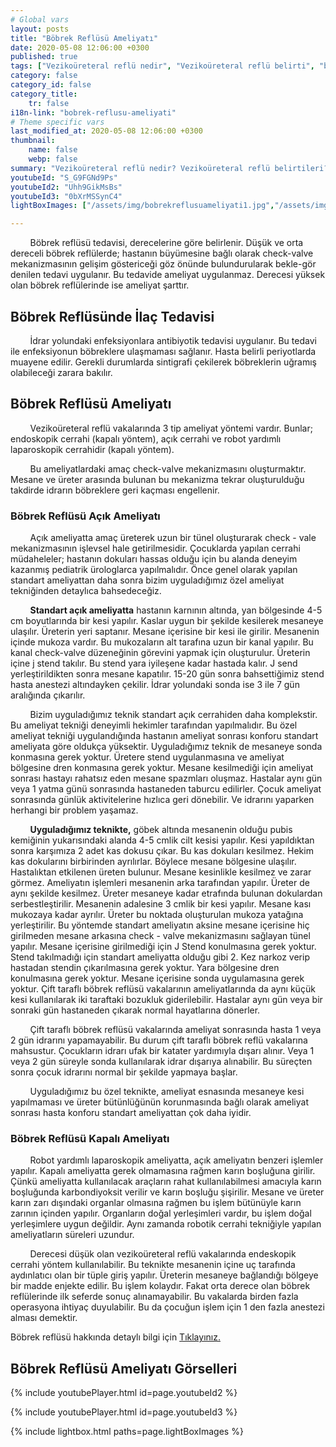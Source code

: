 ```yaml
---
# Global vars
layout: posts
title: "Böbrek Reflüsü Ameliyatı"
date: 2020-05-08 12:06:00 +0300
published: true
tags: ["Vezikoüreteral reflü nedir", "Vezikoüreteral reflü belirti", "böbrek Reflüsü neden tehlikeli", "Vezikoüreteral reflü teşhis", "Vezikoüreteral reflü tedavi", "Vezikoüreteral reflü ameliyat", "böbrek Reflüsü ameliyatı" , "Vezikoüreteral reflü ", "böbrek reflüsü nedir","böbrek reflüsü belirti","böbrek reflüsü teşhis","böbrek reflüsü derece", "böbrek reflüsü tedavi", "böbrek reflüsü çözüm", "böbrek reflüsü ilaç", "böbrek reflüsü açık ameliyat", "böbrek reflüsü kapalı ameliyat"]
category: false
category_id: false
category_title:
    tr: false
i18n-link: "bobrek-reflusu-ameliyati"
# Theme specific vars
last_modified_at: 2020-05-08 12:06:00 +0300
thumbnail:
    name: false
    webp: false
summary: "Vezikoüreteral reflü nedir? Vezikoüreteral reflü belirtileri? Vezikoüreteral reflü hangi çocuklarda daha fazla görünür? Reflü neden tehlikelidir? Vezikoüreteral reflü teşhisi? Vezikoüreteral reflü dereceleri? Vezikoüreteral reflü Tedavisi? Reflü ameliyatı? Vezikoüreteral reflü ameliyatında açık ve kapalı cerrahi"
youtubeId: "S_G9FGNd9Ps"
youtubeId2: "Uhh9GikMsBs"
youtubeId3: "0bXrMSSynC4"
lightBoxImages: ["/assets/img/bobrekreflusuameliyati1.jpg","/assets/img/bobrekreflusuameliyati2.jpg","/assets/img/bobrekreflusuameliyati3.jpg","/assets/img/bobrekreflusuameliyati4.jpg","/assets/img/bobrekreflusuameliyati5.jpg","/assets/img/bobrekreflusuameliyati6.jpg","/assets/img/bobrekreflusuameliyati7.jpg","/assets/img/bobrekreflusuameliyati8.jpg","/assets/img/bobrekreflusuameliyati9.jpg","/assets/img/bobrekreflusuameliyati10.jpg","/assets/img/bobrekreflusuameliyati11.jpg","/assets/img/bobrekreflusuameliyati12.jpg"]

---
```


&nbsp;&nbsp;&nbsp;&nbsp;&nbsp;&nbsp;&nbsp;&nbsp;Böbrek reflüsü tedavisi, derecelerine göre belirlenir. Düşük ve orta dereceli böbrek reflülerde; hastanın büyümesine bağlı olarak check-valve mekanizmasının gelişim göstericeği göz önünde bulundurularak bekle-gör denilen tedavi uygulanır. Bu tedavide ameliyat uygulanmaz. Derecesi yüksek olan böbrek reflülerinde ise ameliyat şarttır.

## Böbrek Reflüsünde İlaç Tedavisi

&nbsp;&nbsp;&nbsp;&nbsp;&nbsp;&nbsp;&nbsp;&nbsp;İdrar yolundaki enfeksiyonlara antibiyotik tedavisi uygulanır. Bu tedavi ile enfeksiyonun böbreklere ulaşmaması sağlanır. Hasta belirli periyotlarda muayene edilir. Gerekli durumlarda sintigrafi çekilerek böbreklerin uğramış olabileceği zarara bakılır.

## Böbrek Reflüsü Ameliyatı

&nbsp;&nbsp;&nbsp;&nbsp;&nbsp;&nbsp;&nbsp;&nbsp;Vezikoüreteral reflü vakalarında 3 tip ameliyat yöntemi vardır. Bunlar; endoskopik cerrahi (kapalı yöntem), açık cerrahi ve robot yardımlı laparoskopik cerrahidir (kapalı yöntem).

&nbsp;&nbsp;&nbsp;&nbsp;&nbsp;&nbsp;&nbsp;&nbsp;Bu ameliyatlardaki amaç check-valve mekanizmasını oluşturmaktır. Mesane ve üreter arasında bulunan bu mekanizma tekrar oluşturulduğu takdirde idrarın böbreklere geri kaçması engellenir.

### Böbrek Reflüsü Açık Ameliyatı

&nbsp;&nbsp;&nbsp;&nbsp;&nbsp;&nbsp;&nbsp;&nbsp;Açık ameliyatta amaç üreterek uzun bir tünel oluşturarak check - vale mekanizmasının işlevsel hale getirilmesidir. Çocuklarda yapılan cerrahi müdaheleler; hastanın dokuları hassas olduğu için bu alanda deneyim kazanmış pediatrik ürologlarca yapılmalıdır. Önce genel olarak yapılan standart ameliyattan daha sonra bizim uyguladığımız özel ameliyat tekniğinden detaylıca bahsedeceğiz.

&nbsp;&nbsp;&nbsp;&nbsp;&nbsp;&nbsp;&nbsp;&nbsp;**Standart açık ameliyatta** hastanın karnının altında, yan bölgesinde 4-5 cm boyutlarında bir kesi yapılır. Kaslar uygun bir şekilde kesilerek mesaneye ulaşılır. Üreterin yeri saptanır. Mesane içerisine bir kesi ile girilir. Mesanenin içinde mukoza vardır. Bu mukozaların alt tarafına uzun bir kanal yapılır. Bu kanal check-valve düzeneğinin görevini yapmak için oluşturulur. Üreterin içine j stend takılır. Bu stend yara iyileşene kadar hastada kalır. J send yerleştirildikten sonra mesane kapatılır. 15-20 gün sonra bahsettiğimiz stend hasta anestezi altındayken çekilir. İdrar yolundaki sonda ise 3 ile 7 gün aralığında çıkarılır.

&nbsp;&nbsp;&nbsp;&nbsp;&nbsp;&nbsp;&nbsp;&nbsp;Bizim uyguladığımız teknik standart açık cerrahiden daha komplekstir. Bu ameliyat tekniği deneyimli hekimler tarafından yapılmalıdır. Bu özel ameliyat tekniği uygulandığında hastanın ameliyat sonrası konforu standart ameliyata göre oldukça yüksektir. Uyguladığımız teknik de mesaneye sonda konmasına gerek yoktur. Üretere stend uygulanmasına ve ameliyat bölgesine dren konmasına gerek yoktur. Mesane kesilmediği için ameliyat sonrası hastayı rahatsız eden mesane spazmları oluşmaz. Hastalar aynı gün veya 1 yatma günü sonrasında hastaneden taburcu edilirler. Çocuk ameliyat sonrasında günlük aktivitelerine hızlıca geri dönebilir. Ve idrarını yaparken herhangi bir problem yaşamaz.

&nbsp;&nbsp;&nbsp;&nbsp;&nbsp;&nbsp;&nbsp;&nbsp;**Uyguladığımız teknikte,** göbek altında mesanenin olduğu pubis kemiğinin yukarısındaki alanda 4-5 cmlik cilt kesisi yapılır. Kesi yapıldıktan sonra karşımıza 2 adet kas dokusu çıkar. Bu kas dokuları kesilmez. Hekim kas dokularını birbirinden ayrılırlar. Böylece mesane bölgesine ulaşılır. Hastalıktan etkilenen üreten bulunur. Mesane kesinlikle kesilmez ve zarar görmez. Ameliyatın işlemleri mesanenin arka tarafından yapılır. Üreter de aynı şekilde kesilmez. Üreter mesaneye kadar etrafında bulunan dokulardan serbestleştirilir. Mesanenin adalesine 3 cmlik bir kesi yapılır. Mesane kası mukozaya kadar ayrılır. Üreter bu noktada oluşturulan mukoza yatağına yerleştirilir. Bu yöntemde standart ameliyatın aksine mesane içerisine hiç girilmeden mesane arkasına check - valve mekanizmasını sağlayan tünel yapılır. Mesane içerisine girilmediği için J Stend konulmasına gerek yoktur. Stend takılmadığı için standart ameliyatta olduğu gibi 2. Kez narkoz verip hastadan stendin çıkarılmasına gerek yoktur. Yara bölgesine dren konulmasına gerek yoktur. Mesane içerisine sonda uygulamasına gerek yoktur. Çift taraflı böbrek reflüsü vakalarının ameliyatlarında da aynı küçük kesi kullanılarak iki taraftaki bozukluk giderilebilir. Hastalar aynı gün veya bir sonraki gün hastaneden çıkarak normal hayatlarına dönerler.

&nbsp;&nbsp;&nbsp;&nbsp;&nbsp;&nbsp;&nbsp;&nbsp;Çift taraflı böbrek reflüsü vakalarında ameliyat sonrasında hasta 1 veya 2 gün idrarını yapamayabilir. Bu durum çift taraflı böbrek reflü vakalarına mahsustur. Çocukların idrarı ufak bir katater yardımıyla dışarı alınır. Veya 1 veya 2 gün süreyle sonda kullanılarak idrar dışarıya alınabilir. Bu süreçten sonra çocuk idrarını normal bir şekilde yapmaya başlar.

&nbsp;&nbsp;&nbsp;&nbsp;&nbsp;&nbsp;&nbsp;&nbsp;Uyguladığımız bu özel teknikte, ameliyat esnasında mesaneye kesi yapılmaması ve üreter bütünlüğünün korunmasında bağlı olarak ameliyat sonrası hasta konforu standart ameliyattan çok daha iyidir.


### Böbrek Reflüsü Kapalı Ameliyatı

&nbsp;&nbsp;&nbsp;&nbsp;&nbsp;&nbsp;&nbsp;&nbsp;Robot yardımlı laparoskopik ameliyatta, açık ameliyatın benzeri işlemler yapılır. Kapalı ameliyatta gerek olmamasına rağmen karın boşluğuna girilir. Çünkü ameliyatta kullanılacak araçların rahat kullanılabilmesi amacıyla karın boşluğunda karbondiyoksit verilir ve karın boşluğu şişirilir. Mesane ve üreter karın zarı dışındaki organlar olmasına rağmen bu işlem bütünüyle karın zarının içinden yapılır. Organların doğal yerleşimleri vardır, bu işlem doğal yerleşimlere uygun değildir. Aynı zamanda robotik cerrahi tekniğiyle yapılan ameliyatların süreleri uzundur.

&nbsp;&nbsp;&nbsp;&nbsp;&nbsp;&nbsp;&nbsp;&nbsp;Derecesi düşük olan vezikoüreteral reflü vakalarında endeskopik cerrahi yöntem kullanılabilir. Bu teknikte mesanenin içine uç tarafında aydınlatıcı olan bir tüple giriş yapılır. Üreterin mesaneye bağlandığı bölgeye bir madde enjekte edilir. Bu işlem kolaydır. Fakat orta derece olan böbrek reflülerinde ilk seferde sonuç alınamayabilir. Bu vakalarda birden fazla operasyona ihtiyaç duyulabilir. Bu da çocuğun işlem için 1 den fazla anestezi alması demektir.    

Böbrek reflüsü hakkında detaylı bilgi için [Tıklayınız.](https://www.onoluroloji.com/bobrek-reflusu)


## Böbrek Reflüsü Ameliyatı Görselleri

{% include youtubePlayer.html id=page.youtubeId2 %}

{% include youtubePlayer.html id=page.youtubeId3 %}

{% include lightbox.html paths=page.lightBoxImages %}
